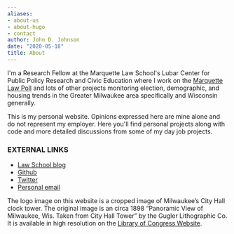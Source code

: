 ```yaml
---
aliases:
- about-us
- about-hugo
- contact
author: John D. Johnson
date: "2020-05-18"
title: About
---
```


I'm a Research Fellow at the Marquette Law School's Lubar Center for Public Policy Research and Civic Education where I work on the [Marquette Law Poll](https://law.marquette.edu/poll/) and lots of other projects monitoring election, demographic, and housing trends in the Greater Milwaukee area specifically and Wisconsin generally.

This is my personal website. Opinions expressed here are mine alone and do not represent my employer. Here you'll find personal projects along with code and more detailed discussions from some of my day job projects.


### EXTERNAL LINKS

* [Law School blog](https://law.marquette.edu/facultyblog/author/john-johnson/)
* [Github](https://github.com/jdjohn215/)
* [Twitter](https://twitter.com/jdjmke)
* [Personal email](jdjohn215@gmail.com)

The logo image on this website is a cropped image of Milwaukee’s City Hall clock tower. The original image is an circa 1898 “Panoramic View of Milwaukee, Wis. Taken from City Hall Tower” by the Gugler Lithographic Co. It is available in high resolution on the [Library of Congress Website](https://www.loc.gov/item/98508658/).